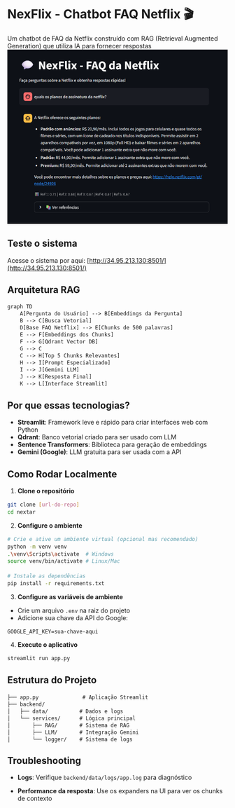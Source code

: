 # NexFlix - Chatbot FAQ Netflix 🎬

Um chatbot de FAQ da Netflix construído com RAG (Retrieval Augmented Generation) que utiliza IA para fornecer respostas
![Exemplo de utilização](nexflix.png)

## Teste o sistema

Acesse o sistema por aqui: [http://34.95.213.130:8501/](http://34.95.213.130:8501/)

## Arquitetura RAG

```mermaid
graph TD
    A[Pergunta do Usuário] --> B[Embeddings da Pergunta]
    B --> C[Busca Vetorial]
    D[Base FAQ Netflix] --> E[Chunks de 500 palavras]
    E --> F[Embeddings dos Chunks]
    F --> G[Qdrant Vector DB]
    G --> C
    C --> H[Top 5 Chunks Relevantes]
    H --> I[Prompt Especializado]
    I --> J[Gemini LLM]
    J --> K[Resposta Final]
    K --> L[Interface Streamlit]
```

## Por que essas tecnologias?

- **Streamlit**: Framework leve e rápido para criar interfaces web com Python
- **Qdrant**: Banco vetorial criado para ser usado com LLM
- **Sentence Transformers**: Biblioteca para geração de embeddings
- **Gemini (Google)**: LLM gratuita para ser usada com a API

## Como Rodar Localmente

1. **Clone o repositório**
```bash
git clone [url-do-repo]
cd nextar
```

2. **Configure o ambiente**
```bash
# Crie e ative um ambiente virtual (opcional mas recomendado)
python -m venv venv
.\venv\Scripts\activate  # Windows
source venv/bin/activate # Linux/Mac

# Instale as dependências
pip install -r requirements.txt
```

3. **Configure as variáveis de ambiente**
- Crie um arquivo `.env` na raiz do projeto
- Adicione sua chave da API do Google:
```
GOOGLE_API_KEY=sua-chave-aqui
```

4. **Execute o aplicativo**
```bash
streamlit run app.py
```

## Estrutura do Projeto

```
├── app.py              # Aplicação Streamlit
├── backend/
│   ├── data/          # Dados e logs
│   └── services/      # Lógica principal
│       ├── RAG/       # Sistema de RAG
│       ├── LLM/       # Integração Gemini
│       └── logger/    # Sistema de logs
```

## Troubleshooting

- **Logs**: Verifique `backend/data/logs/app.log` para diagnóstico

- **Performance da resposta**: Use os expanders na UI para ver os chunks de contexto
